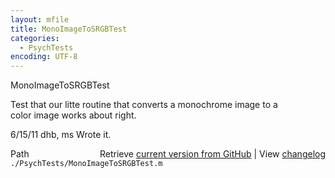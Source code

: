 ```yaml
---
layout: mfile
title: MonoImageToSRGBTest
categories:
  - PsychTests
encoding: UTF-8
---
```


MonoImageToSRGBTest  

Test that our litte routine that converts a monochrome image to a  
color image works about right.  

6/15/11  dhb, ms  Wrote it.  


<div class="code_header" style="text-align:right;">
  <span style="float:left;">Path&nbsp;&nbsp;</span> <span class="counter">Retrieve <a href=
  "https://raw.github.com/Psychtoolbox-3/Psychtoolbox-3/beta/./PsychTests/MonoImageToSRGBTest.m">current version from GitHub</a> | View <a href=
  "https://github.com/Psychtoolbox-3/Psychtoolbox-3/commits/beta/./PsychTests/MonoImageToSRGBTest.m">changelog</a></span>
</div>
<div class="code">
  <code>./PsychTests/MonoImageToSRGBTest.m</code>
</div>

